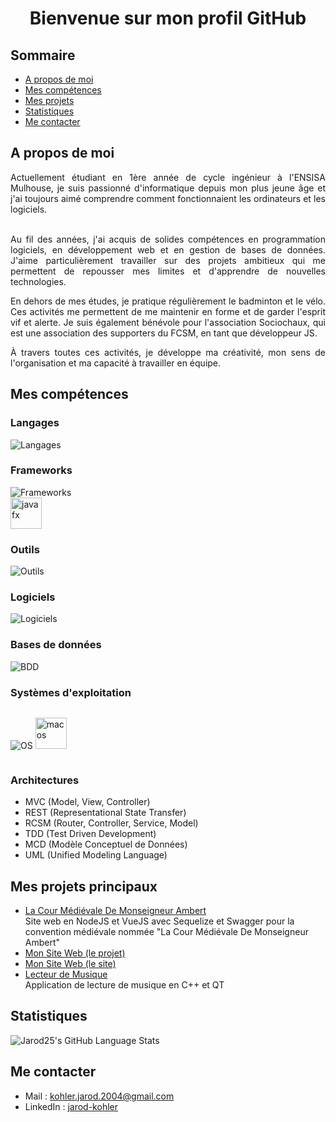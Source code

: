 <h1 align="center"> Bienvenue sur mon profil GitHub</h1>

## Sommaire

- [A propos de moi](#A-propos-de-moi)
- [Mes compétences](#Mes-compétences)
- [Mes projets](#Mes-projets)
- [Statistiques](#Statistiques)
- [Me contacter](#Me-contacter)


## A propos de moi
<div style="text-align: justify">
Actuellement étudiant en 1ère année de cycle ingénieur à l'ENSISA Mulhouse, je suis passionné d'informatique depuis mon plus jeune âge et j'ai toujours aimé comprendre comment fonctionnaient les ordinateurs et les logiciels.<br><br>

Au fil des années, j'ai acquis de solides compétences en programmation logiciels, en développement web et en gestion de bases de données. J'aime particulièrement travailler sur des projets ambitieux qui me permettent de repousser mes limites et d'apprendre de nouvelles technologies.<br>

En dehors de mes études, je pratique régulièrement le badminton et le vélo. Ces activités me permettent de me maintenir en forme et de garder l'esprit vif et alerte.
Je suis également bénévole pour l'association Sociochaux, qui est une association des supporters du FCSM, en tant que développeur JS.<br>

À travers toutes ces activités, je développe ma créativité, mon sens de l'organisation et ma capacité à travailler en équipe.
</div>

## Mes compétences

### Langages

![Langages](https://skillicons.dev/icons?i=js,html,css,ts,php,py,java,c,cpp,swift,arduino,kotlin&perline=6)

### Frameworks

![Frameworks](https://skillicons.dev/icons?i=nodejs,express,vuejs,react,symfony,flask,qt,gtk,springy&perline=6) <br>
<img alt="javafx" src="https://upload.wikimedia.org/wikipedia/en/c/cc/JavaFX_Logo.png" height="50">

### Outils

![Outils](https://skillicons.dev/icons?i=github,gitlab,docker,jenkins,maven,gherkin&perline=6)

### Logiciels

![Logiciels](https://skillicons.dev/icons?i=postman,photoshop,illustrator,audition&perline=6)

### Bases de données

![BDD](https://skillicons.dev/icons?i=mysql,postgres,mongo&perline=6)

### Systèmes d'exploitation

<div style="display: inline-block;">
    
![OS](https://skillicons.dev/icons?i=debian,ubuntu,windows&perline=6)
    <img alt="macos" src="https://upload.wikimedia.org/wikipedia/commons/thumb/2/22/MacOS_logo_%282017%29.svg/2060px-MacOS_logo_%282017%29.svg.png" height="50">
</div>

### Architectures

- MVC (Model, View, Controller)
- REST (Representational State Transfer)
- RCSM (Router, Controller, Service, Model)
- TDD (Test Driven Development)
- MCD (Modèle Conceptuel de Données)
- UML (Unified Modeling Language)

## Mes projets principaux

- [La Cour Médiévale De Monseigneur Ambert](https://github.com/toma68/LCMDMA) <br>
Site web en NodeJS et VueJS avec Sequelize et Swagger pour la convention médiévale nommée "La Cour Médiévale De Monseigneur Ambert"
- [Mon Site Web (le projet)](https://github.com/jarod25/My_WebSite)
- [Mon Site Web (le site)](http://www.jarod-kohler.fr/)
- [Lecteur de Musique](https://github.com/jarod25/Lecteur_Musique)<br>
Application de lecture de musique en C++ et QT

## Statistiques 
![Jarod25's GitHub Language Stats](https://github-readme-stats.vercel.app/api/top-langs/?username=jarod25&langs_count=12&theme=tokyonight&layout=compact)

## Me contacter

- Mail : [kohler.jarod.2004@gmail.com](mailto:kohler.jarod.2004@gmail.com)
- LinkedIn : [jarod-kohler](https://www.linkedin.com/in/jarod-kohler/)

    
